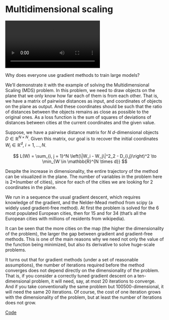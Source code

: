 # Multidimensional scaling


<div class="responsive-video"><video autoplay loop class="video"><source src="mds.mp4" type="video/mp4">Your browser does not support the video tag.</video></div>

Why does everyone use gradient methods to train large models?

We’ll demonstrate it with the example of solving the Multidimensional
Scaling (MDS) problem. In this problem, we need to draw objects on the
plane that we only know how far each of them is from each other. That
is, we have a matrix of pairwise distances as input, and coordinates of
objects on the plane as output. And these coordinates should be such
that the ratio of distances between the objects remains as close as
possible to the original ones. As a loss function is the sum of squares
of deviations of distances between cities at the current coordinates and
the given value.

Suppose, we have a pairwise distance matrix for $N$ $d$-dimensional
objects $D \in \mathbb{R}^{N \times N}$. Given this matrix, our goal is
to recover the initial coordinates
$W_i \in \mathbb{R}^d, \; i = 1, \ldots, N$.

$$
L(W) = \sum_{i, j = 1}^N \left(\|W_i - W_j\|^2_2 - D_{i,j}\right)^2 \to \min_{W \in \mathbb{R}^{N \times d}}
$$

Despite the increase in dimensionality, the entire trajectory of the
method can be visualized in the plane. The number of variables in the
problem here is 2\*(number of cities), since for each of the cities we
are looking for 2 coordinates in the plane.

️We run in a sequence the usual gradient descent, which requires
knowledge of the gradient, and the Nelder-Mead method from scipy (a
widely used gradient-free method). At first the problem is solved for
the 6 most populated European cities, then for 15 and for 34 (that’s all
the European cities with millions of residents from wikipedia).

It can be seen that the more cities on the map (the higher the
dimensionality of the problem), the larger the gap between gradient and
gradient-free methods. This is one of the main reasons why we need not
only the value of the function being minimized, but also its derivative
to solve huge-scale problems.

It turns out that for gradient methods (under a set of reasonable
assumptions), the number of iterations required before the method
converges does not depend directly on the dimensionality of the problem.
That is, if you consider a correctly tuned gradient descent on a
ten-dimensional problem, it will need, say, at most 20 iterations to
converge. And if you take conventionally the same problem but
100500-dimensional, it will need the same 20 iterations. Of course, the
cost of one iteration grows with the dimensionality of the problem, but
at least the number of iterations does not grow.

[Code](https://colab.research.google.com/github/MerkulovDaniil/optim/blob/master/assets/Notebooks/MDS.ipynb)

